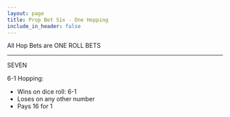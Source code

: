 ```yaml
---
layout: page
title: Prop Bet Six - One Hopping
include_in_header: false
---
```

All Hop Bets are ONE ROLL BETS

---
SEVEN

6-1 Hopping:

- Wins on dice roll: 6-1
- Loses on any other number
- Pays 16 for 1